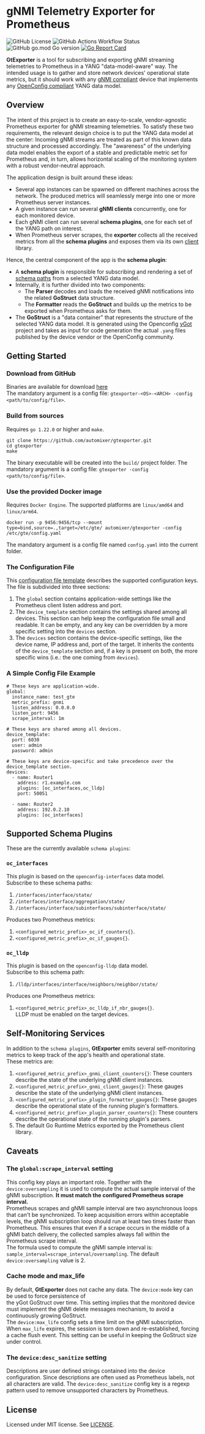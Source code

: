 # gNMI Telemetry Exporter for Prometheus
![GitHub License](https://img.shields.io/github/license/automixer/gtexporter)
![GitHub Actions Workflow Status](https://img.shields.io/github/actions/workflow/status/automixer/gtexporter/release.yaml)
![GitHub go.mod Go version](https://img.shields.io/github/go-mod/go-version/automixer/gtexporter)
[![Go Report Card](https://goreportcard.com/badge/github.com/automixer/gtexporter)](https://goreportcard.com/report/github.com/automixer/gtexporter)

**GtExporter** is a tool for subscribing and exporting gNMI streaming telemetries to Prometheus in a YANG 
"data-model-aware" way. The intended usage is to gather and store network devices' operational state metrics, 
but it should work with any [gNMI compliant](https://github.com/openconfig/reference/tree/master/rpc/gnmi) 
device that implements any [OpenConfig compliant](https://github.com/openconfig/public/blob/master/doc/openconfig_style_guide.md) YANG data model. 

## Overview
The intent of this project is to create an easy-to-scale, vendor-agnostic Prometheus exporter for gNMI
streaming telemetries. To satisfy these two requirements, the relevant design choice is to put the YANG data 
model at the center: Incoming gNMI streams are treated as part of this known data structure and processed accordingly.
The "awareness" of the underlying data model enables the export of a stable and predictable metric set for 
Prometheus and, in turn, allows horizontal scaling of the monitoring system with a robust vendor-neutral approach. 

The application design is built around these ideas:
- Several app instances can be spawned on different machines across the network. 
The produced metrics will seamlessly merge into one or more Prometheus server instances.
- A given instance can run several **gNMI clients** concurrently, one for each monitored device.
- Each gNMI client can run several **schema plugins**, one for each set of the YANG path on interest.
- When Prometheus server scrapes, the **exporter** collects all the received metrics from all the **schema plugins** 
and exposes them via its own [client](https://github.com/prometheus/client_golang) library.  

Hence, the central component of the app is the **schema plugin**:
- A **schema plugin** is responsible for subscribing and rendering a set of 
[schema paths](https://openconfig.net/projects/models/paths/) from a selected YANG data model.
- Internally, it is further divided into two components:
  - The **Parser** decodes and loads the received gNMI notifications into the related **GoStruct** data structure.
  - The **Formatter** reads the **GoStruct** and builds up the metrics to be exported when Prometheus asks for them. 
- The **GoStruct** is a "data container" that represents the structure of the selected YANG data model. 
It is generated using the Openconfig [yGot](https://github.com/openconfig/ygot) project and takes as input for code generation the actual ```.yang``` 
files published by the device vendor or the OpenConfig community.

## Getting Started
### Download from GitHub
Binaries are available for download [here](https://github.com/automixer/gtexporter/releases)  
The mandatory argument is a config file: ```gtexporter-<OS>-<ARCH> -config <path/to/config/file>```.

### Build from sources
Requires ```go 1.22.0``` or higher and ```make```.
```
git clone https://github.com/automixer/gtexporter.git
cd gtexporter
make
```
The binary executable will be created into the ```build/``` project folder. The mandatory argument is 
a config file: ```gtexporter -config <path/to/config/file>```.

### Use the provided Docker image
Requires ```Docker Engine```. The supported platforms are ```linux/amd64``` and ```linux/arm64```.
```
docker run -p 9456:9456/tcp --mount type=bind,source=.,target=/etc/gte/ automixer/gtexporter -config /etc/gte/config.yaml
```
The mandatory argument is a config file named ```config.yaml``` into the current folder.

### The Configuration File
This [configuration file template](config-keys.yaml) describes the supported configuration keys.  
The file is subdivided into three sections:
1) The ```global``` section contains application-wide settings like the Prometheus client listen address and port.
2) The ```device_template``` section contains the settings shared among all devices. This section can
help keep the configuration file small and readable. It can be empty, and any key can be overridden by a more
specific setting into the ```devices``` section.
3) The ```devices``` section contains the device-specific settings, like the device name, IP address and, port 
of the target. It inherits the contents of the ```device_template``` section and, if a key is present on both, the more
specific wins (i.e.: the one coming from ```devices```).

### A Simple Config File Example
```
# These keys are application-wide.
global:
  instance_name: test_gte
  metric_prefix: gnmi
  listen_address: 0.0.0.0
  listen_port: 9456
  scrape_interval: 1m

# These keys are shared among all devices.
device_template:
  port: 6030
  user: admin
  password: admin

# These keys are device-specific and take precedence over the device_template section.
devices:
  - name: Router1
    address: r1.example.com
    plugins: [oc_interfaces,oc_lldp]
    port: 50051

  - name: Router2
    address: 192.0.2.10
    plugins: [oc_interfaces]
```

## Supported Schema Plugins
These are the currently available ```schema plugins```:
### ```oc_interfaces```
This plugin is based on the ```openconfig-interfaces``` data model.  
Subscribe to these schema paths:
1) ```/interfaces/interface/state/```
2) ```/interfaces/interface/aggregation/state/```
3) ```/interfaces/interface/subinterfaces/subinterface/state/```

Produces two Prometheus metrics:
1) ```<configured_metric_prefix>_oc_if_counters{}```.
2) ```<configured_metric_prefix>_oc_if_gauges{}```.

### ```oc_lldp```
This plugin is based on the ```openconfig-lldp``` data model.  
Subscribe to this schema path:
1) ```/lldp/interfaces/interface/neighbors/neighbor/state/```

Produces one Prometheus metrics:  
1) ```<configured_metric_prefix>_oc_lldp_if_nbr_gauges{}```.  
LLDP must be enabled on the target devices.

## Self-Monitoring Services
In addition to the ```schema plugins```, **GtExporter** emits several self-monitoring metrics to keep track of 
the app's health and operational state.  
These metrics are:
1) ```<configured_metric_prefix>_gnmi_client_counters{}```: These counters describe the state of the underlying gNMI
client instances.
2) ```<configured_metric_prefix>_gnmi_client_gauges{}```: These gauges describe the state of the underlying gNMI
client instances.
3) ```<configured_metric_prefix>_plugin_formatter_gauges{}```: These gauges describe the operational state of the 
running plugin's formatters.
4) ```<configured_metric_prefix>_plugin_parser_counters{}```: These counters describe the operational state of the 
running plugin's parsers.
5) The default Go Runtime Metrics exported by the Prometheus client library.

## Caveats
### The ```global:scrape_interval``` setting
This config key plays an important role. Together with the ```device:oversampling``` it is used to 
compute the actual sample interval of the gNMI subscription. **It must match the configured Prometheus 
scrape interval.**  
Prometheus scrapes and gNMI sample interval are two asynchronous loops that can't be synchronized. To keep
acquisition errors within acceptable levels, the gNMI subscription loop should run at least two times faster 
than Prometheus. This ensures that even if a scrape occurs in the middle of a gNMI batch delivery, the collected
samples always fall within the Prometheus scrape interval.  
The formula used to compute the gNMI sample interval is: ```sample_interval=scrape_interval/oversampling```.
The default ```device:oversampling``` value is 2.

### Cache mode and max_life
By default, **GtExporter** does not cache any data. The ```device:mode``` key can be used to force persistence of  
the yGot GoStruct over time. This setting implies that the monitored device must implement the 
gNMI delete messages mechanism, to avoid a continuously growing GoStruct.  
The ```device:max_life``` config sets a time limit on the gNMI subscription. When ```max_life``` expires, the
session is torn down and re-established, forcing a cache flush event. This setting can be useful in keeping
the GoStruct size under control.

### The ```device:desc_sanitize``` setting
Descriptions are user defined strings contained into the device configuration. Since descriptions are often used as 
Prometheus labels, not all characters are valid. The ```device:desc_sanitize``` config key is a regexp pattern
used to remove unsupported characters by Prometheus.

## License
Licensed under MIT license. See [LICENSE](LICENSE).

